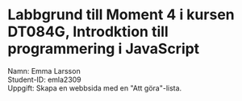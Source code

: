 # Labbgrund till Moment 4 i kursen DT084G, Introdktion till programmering i JavaScript
Namn: Emma Larsson\
Student-ID: emla2309\
Uppgift: Skapa en webbsida med en "Att göra"-lista.